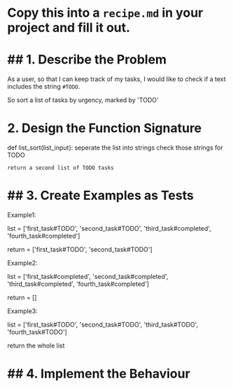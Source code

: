 # Copy this into a `recipe.md` in your project and fill it out.

# ## 1. Describe the Problem

As a user, so that I can keep track of my tasks, I would like to check if a text includes the string `#TODO`.

So sort a list of tasks by urgency, marked by 'TODO'

# 2. Design the Function Signature

def list_sort(list_input):
    seperate the list into strings
    check those strings for TODO

    return a second list of TODO tasks


# ## 3. Create Examples as Tests
Example1:

list = ['first_task#TODO', 'second_task#TODO', 'third_task#completed', 'fourth_task#completed']

return = ['first_task#TODO', 'second_task#TODO']


Example2:

list = ['first_task#completed', 'second_task#completed', 'third_task#completed', 'fourth_task#completed']

return = []


Example3:

list = ['first_task#TODO', 'second_task#TODO', 'third_task#TODO', 'fourth_task#TODO']

return the whole list


# ## 4. Implement the Behaviour

